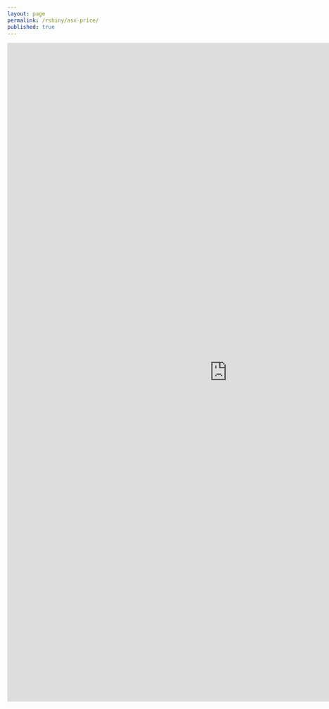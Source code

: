 ```yaml
---
layout: page
permalink: /rshiny/asx-price/
published: true
---
```


<iframe src="https://mpham.shinyapps.io/asxview/" style="border:none;width:1000px;height:1500px;"></iframe>